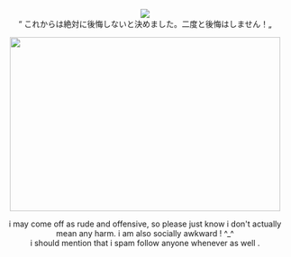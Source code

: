 <p align="center">
<img src="https://komarev.com/ghpvc/?username=mesmering&label=mesmers!&color=a2c6d4&style=for-the-badge">
<br> “ これからは絶対に後悔しないと決めました。二度と後悔はしません！„
</p>

<p align="center">
 <img src="https://github.com/user-attachments/assets/338b365e-5295-4627-aab9-c961e1bae5a3" width="480" height="310" />
</p>

<p align="center">
i may come off as rude and offensive, so please just know i don't actually mean any harm. i am also socially awkward ! ^_^
</br>
i should mention that i spam follow anyone whenever as well .
</p>
